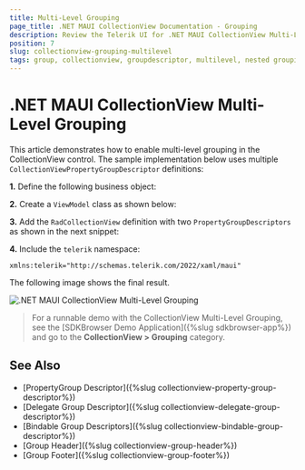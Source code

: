 ```yaml
---
title: Multi-Level Grouping
page_title: .NET MAUI CollectionView Documentation - Grouping
description: Review the Telerik UI for .NET MAUI CollectionView Multi-Level Grouping feature and how to enable it. 
position: 7
slug: collectionview-grouping-multilevel
tags: group, collectionview, groupdescriptor, multilevel, nested grouping, maui, dotnet maui
---
```


# .NET MAUI CollectionView Multi-Level Grouping

This article demonstrates how to enable multi-level grouping in the CollectionView control. The sample implementation below uses multiple `CollectionViewPropertyGroupDescriptor` definitions:

**1.** Define the following business object:

<snippet id='collectionview-datamodel' />

**2.** Create a `ViewModel` class as shown below:

<snippet id='collectionview-viewmodel' />

**3.** Add the `RadCollectionView` definition with two `PropertyGroupDescriptors` as shown in the next snippet:

<snippet id='collectionview-multilevel-grouping' />

**4.** Include the `telerik` namespace:

```XAML
xmlns:telerik="http://schemas.telerik.com/2022/xaml/maui" 
```

The following image shows the final result.

![.NET MAUI CollectionView Multi-Level Grouping]()

> For a runnable demo with the CollectionView Multi-Level Grouping, see the [SDKBrowser Demo Application]({%slug sdkbrowser-app%}) and go to the **CollectionView > Grouping** category.

## See Also

- [PropertyGroup Descriptor]({%slug collectionview-property-group-descriptor%})
- [Delegate Group Descriptor]({%slug collectionview-delegate-group-descriptor%})
- [Bindable Group Descriptors]({%slug collectionview-bindable-group-descriptor%})
- [Group Header]({%slug collectionview-group-header%})
- [Group Footer]({%slug collectionview-group-footer%})

